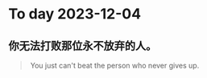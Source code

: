 
# To day 2023-12-04


## 你无法打败那位永不放弃的人。
>  You just can't beat the person who never gives up. 

    